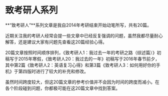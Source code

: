# 致考研人系列

**“致考研人”**系列文章是我自2014年考研结束开始动笔所写，共有20篇。

近期关注我的考研人经常会提一些文章中已经反复强调的问题，虽然我都尽量耐心解答，还是建议大家有问题先查看这20篇经验心得。

20篇文章按照时间顺序排列，《致考研人1：我过去一年的考研之路（综述篇）》初稿写于2015年寒假，《致考研人20：我过去的一年》初稿写于2016年春节前夕，其中第2篇《致考研人2：英语复习心得》和第3篇《致考研人3：如何用好你的手机》于第四版时进行了较大的补充和修改。

虽然时间跨度较大，但这20篇文章的参考价值并不会因为时间的跨度而减小。在各个阶段碰到问题，你都极可能在这20篇文章中找到答案。
